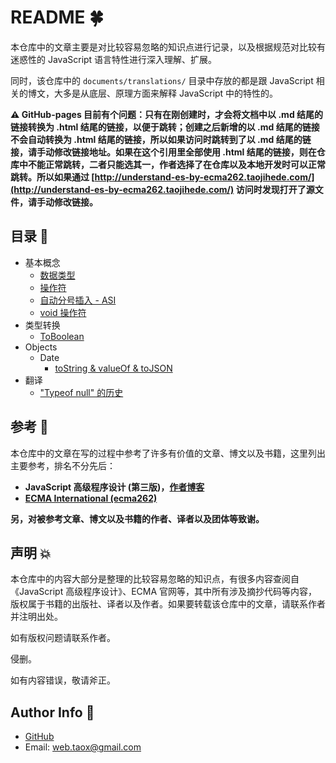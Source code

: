 # README 🍀

本仓库中的文章主要是对比较容易忽略的知识点进行记录，以及根据规范对比较有迷惑性的 JavaScript 语言特性进行深入理解、扩展。

同时，该仓库中的 `documents/translations/` 目录中存放的都是跟 JavaScript 相关的博文，大多是从底层、原理方面来解释 JavaScript 中的特性的。

**⚠️ GitHub-pages 目前有个问题：只有在刚创建时，才会将文档中以 .md 结尾的链接转换为 .html 结尾的链接，以便于跳转；创建之后新增的以 .md 结尾的链接不会自动转换为 .html 结尾的链接，所以如果访问时跳转到了以 .md 结尾的链接，请手动修改链接地址。如果在这个引用里全部使用 .html 结尾的链接，则在仓库中不能正常跳转，二者只能选其一，作者选择了在仓库以及本地开发时可以正常跳转。所以如果通过 [http://understand-es-by-ecma262.taojihede.com/](http://understand-es-by-ecma262.taojihede.com/) 访问时发现打开了源文件，请手动修改链接。**

## 目录 📙

* 基本概念
	* [数据类型](./documents/base-concept/types.md)
	* [操作符](./documents/base-concept/operators.md)
	* [自动分号插入 - ASI](./documents/base-concept/semicolon.md)
	* [void 操作符](./documents/base-concept/void-operator.md)
* 类型转换
	* [ToBoolean](./documents/type-conversion/boolean.md)
* Objects
	* Date
		* [toString & valueOf & toJSON](./documents/objects/date-tostring-valueof-tojson.md)
* 翻译
	* ["Typeof null" 的历史](./documents/translations/typeof-null.md)

## 参考 💢

本仓库中的文章在写的过程中参考了许多有价值的文章、博文以及书籍，这里列出主要参考，排名不分先后：

* **JavaScript 高级程序设计 (第三版)，[作者博客](https://www.nczonline.net/)**
* **[ECMA International (ecma262)](https://tc39.github.io/ecma262/)**

**另，对被参考文章、博文以及书籍的作者、译者以及团体等致谢。**

## 声明 💥

本仓库中的内容大部分是整理的比较容易忽略的知识点，有很多内容查阅自《JavaScript 高级程序设计》、ECMA 官网等，其中所有涉及摘抄代码等内容，版权属于书籍的出版社、译者以及作者。如果要转载该仓库中的文章，请联系作者并注明出处。

如有版权问题请联系作者。

侵删。

如有内容错误，敬请斧正。

## Author Info 🌟

* [GitHub](https://github.com/Tao-Quixote)
* Email: <web.taox@gmail.com>
